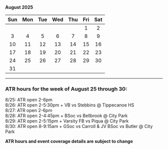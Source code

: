 **August 2025**

|Sun|Mon|Tue|Wed|Thu|Fri|Sat|
|:---:|:---:|:---:|:---:|:---:|:---:|:---:|
|   |   |   |   |   |1  |2  |
|3  |4  |5  |6  |7  |8  |9  |
|10 |11 |12 |13 |14 |15 |16 |
|17 |18 |19 |20 |21 |22 |23 |
|24 |25 |26 |27 |28 |29 |30 |
|31 |   |   |   |   |   |   |  

---  

### ATR hours for the week of August 25 through 30:  

8/25: ATR open 2-6pm  
8/26: ATR open 2-5:30pm + VB vs Stebbins @ Tippecanoe HS  
8/27: ATR open 2-6pm  
8/28: ATR open 2-4:45pm + BSoc vs Bellbrook @ City Park  
8/29: ATR open 2-5:15pm + Varsity FB vs Piqua @ City Park  
8/30: ATR open 8-9:15am + GSoc vs Carroll & JV BSoc vs Butler @ City Park  

**ATR hours and event coverage details are subject to change**  

